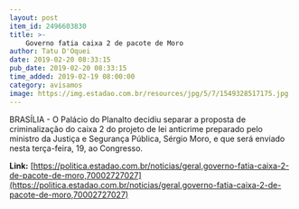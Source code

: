 ```yaml
---
layout: post
item_id: 2496603830
title: >-
    Governo fatia caixa 2 de pacote de Moro
author: Tatu D'Oquei
date: 2019-02-20 08:33:15
pub_date: 2019-02-20 08:33:15
time_added: 2019-02-19 08:00:00
category: avisamos
image: https://img.estadao.com.br/resources/jpg/5/7/1549328517175.jpg
---
```


BRASÍLIA - O Palácio do Planalto decidiu separar a proposta de criminalização do caixa 2 do projeto de lei anticrime preparado pelo ministro da Justiça e Segurança Pública, Sérgio Moro, e que será enviado nesta terça-feira, 19, ao Congresso.

**Link:** [https://politica.estadao.com.br/noticias/geral,governo-fatia-caixa-2-de-pacote-de-moro,70002727027](https://politica.estadao.com.br/noticias/geral,governo-fatia-caixa-2-de-pacote-de-moro,70002727027)

